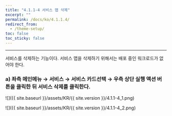 ```yaml
---
title: "4.1.1-4 서비스 맵 삭제"
excerpt: ""
permalink: /docs/ko/4.1.1.4/
redirect_from:
  - /theme-setup/
toc: false
toc_sticky: false
---
```


---
서비스를 삭제하는 기능이다. 서비스 맵을 삭제하기 위해서는 배포 중인 워크로드가 없어야 한다.

### a\) 좌측 메인메뉴 → 서비스 → 서비스 카드선택 → 우측 상단 실행 액션 버튼을 클릭한 뒤 서비스 삭제를 클릭한다.

![]({{ site.baseurl }}/assets/KR/{{ site.version }}/4.1.1-4_1.png)

![]({{ site.baseurl }}/assets/KR/{{ site.version }}/4.1.1-4_2.png)
